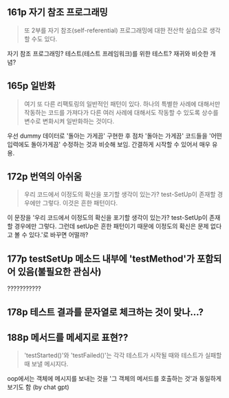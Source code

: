 ## 161p 자기 참조 프로그래밍

> 또 2부를 자기 참조(self-referential) 프로그래밍에 대한 전산학 실습으로 생각할 수도 있다.

자기 참조 프로그래밍? 테스트(테스트 프레임워크)를 위한 테스트? 재귀와 비슷한 개념?

## 165p 일반화

> 여기 또 다른 리팩토링의 일반적인 패턴이 있다. 하나의 특별한 사례에 대해서만 작동하는 코드를 가져다가 다른 여러 사례에 대해서도 작동할 수 있도록 상수를 변수로 변화시켜 일반화하는 것이다.

우선 dummy 데이터로 '돌아는 가게끔' 구현한 후 점차 '돌아는 가게끔' 코드들을 '어떤 입력에도 돌아가게끔' 수정하는 것과 비슷해 보임. 간결하게 시작할 수 있어서 매우 유용.

## 172p 번역의 아쉬움

> 우리 코드에서 이정도의 확신을 포기할 생각이 있는가? test-SetUp이 존재할 경우에만 그렇다. 이것은 흔한 패턴이다.

이 문장을 '우리 코드에서 이정도의 확신을 포기할 생각이 있는가? test-SetUp이 존재할 경우에만 그렇다. 그런데 setUp은 흔한 패턴이기 때문에 이정도의 확신은 문제 없다고 볼 수 있다.'로 바꾸면 어떨까?

## 177p testSetUp 메소드 내부에 'testMethod'가 포함되어 있음(불필요한 관심사)

???????????

## 178p 테스트 결과를 문자열로 체크하는 것이 맞나...?

## 188p 메서드를 메세지로 표현??

> 'testStarted()'와 'testFailed()'는 각각 테스트가 시작될 때와 테스트가 실패할 때 보낼 메시지다.

oop에서는 객체에 메시지를 보내는 것을 '그 객체의 메서드를 호출하는 것'과 동일하게 보기도 함 (by chat gpt)
